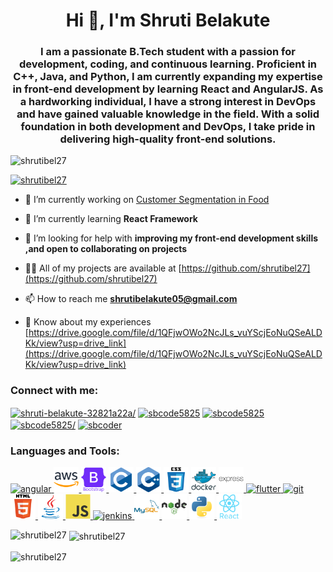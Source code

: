 <h1 align="center">Hi 👋, I'm Shruti Belakute</h1>
<h3 align="center">I am a passionate B.Tech student with a passion for development, coding, and continuous learning. Proficient in C++, Java, and Python, I am currently expanding my expertise in front-end development by learning React and AngularJS. As a hardworking individual, I have a strong interest in DevOps and have gained valuable knowledge in the field. With a solid foundation in both development and DevOps, I take pride in delivering high-quality front-end solutions.</h3>

<p align="left"> <img src="https://komarev.com/ghpvc/?username=shrutibel27&label=Profile%20views&color=0e75b6&style=flat" alt="shrutibel27" /> </p>

<p align="left"> <a href="https://github.com/ryo-ma/github-profile-trophy"><img src="https://github-profile-trophy.vercel.app/?username=shrutibel27" alt="shrutibel27" /></a> </p>

- 🔭 I’m currently working on [Customer Segmentation in Food](https://github.com/shrutibel27/Customer-Segmentation-in-Food)

- 🌱 I’m currently learning **React Framework**

- 🤝 I’m looking for help with **improving my front-end development skills ,and open to collaborating on projects**

- 👨‍💻 All of my projects are available at [https://github.com/shrutibel27](https://github.com/shrutibel27)

- 📫 How to reach me **shrutibelakute05@gmail.com**

- 📄 Know about my experiences [https://drive.google.com/file/d/1QFjwOWo2NcJLs_vuYScjEoNuQSeALDKk/view?usp=drive_link](https://drive.google.com/file/d/1QFjwOWo2NcJLs_vuYScjEoNuQSeALDKk/view?usp=drive_link)

<h3 align="left">Connect with me:</h3>
<p align="left">
<a href="https://linkedin.com/in/shruti-belakute-32821a22a/" target="blank"><img align="center" src="https://raw.githubusercontent.com/rahuldkjain/github-profile-readme-generator/master/src/images/icons/Social/linked-in-alt.svg" alt="shruti-belakute-32821a22a/" height="30" width="40" /></a>
<a href="https://www.codechef.com/users/sbcode5825" target="blank"><img align="center" src="https://cdn.jsdelivr.net/npm/simple-icons@3.1.0/icons/codechef.svg" alt="sbcode5825" height="30" width="40" /></a>
<a href="https://www.hackerrank.com/sbcode5825" target="blank"><img align="center" src="https://raw.githubusercontent.com/rahuldkjain/github-profile-readme-generator/master/src/images/icons/Social/hackerrank.svg" alt="sbcode5825" height="30" width="40" /></a>
<a href="https://www.leetcode.com/sbcode5825/" target="blank"><img align="center" src="https://raw.githubusercontent.com/rahuldkjain/github-profile-readme-generator/master/src/images/icons/Social/leet-code.svg" alt="sbcode5825/" height="30" width="40" /></a>
<a href="https://auth.geeksforgeeks.org/user/sbcoder" target="blank"><img align="center" src="https://raw.githubusercontent.com/rahuldkjain/github-profile-readme-generator/master/src/images/icons/Social/geeks-for-geeks.svg" alt="sbcoder" height="30" width="40" /></a>
</p>

<h3 align="left">Languages and Tools:</h3>
<p align="left"> <a href="https://angular.io" target="_blank" rel="noreferrer"> <img src="https://angular.io/assets/images/logos/angular/angular.svg" alt="angular" width="40" height="40"/> </a> <a href="https://aws.amazon.com" target="_blank" rel="noreferrer"> <img src="https://raw.githubusercontent.com/devicons/devicon/master/icons/amazonwebservices/amazonwebservices-original-wordmark.svg" alt="aws" width="40" height="40"/> </a> <a href="https://getbootstrap.com" target="_blank" rel="noreferrer"> <img src="https://raw.githubusercontent.com/devicons/devicon/master/icons/bootstrap/bootstrap-plain-wordmark.svg" alt="bootstrap" width="40" height="40"/> </a> <a href="https://www.cprogramming.com/" target="_blank" rel="noreferrer"> <img src="https://raw.githubusercontent.com/devicons/devicon/master/icons/c/c-original.svg" alt="c" width="40" height="40"/> </a> <a href="https://www.w3schools.com/cpp/" target="_blank" rel="noreferrer"> <img src="https://raw.githubusercontent.com/devicons/devicon/master/icons/cplusplus/cplusplus-original.svg" alt="cplusplus" width="40" height="40"/> </a> <a href="https://www.w3schools.com/css/" target="_blank" rel="noreferrer"> <img src="https://raw.githubusercontent.com/devicons/devicon/master/icons/css3/css3-original-wordmark.svg" alt="css3" width="40" height="40"/> </a> <a href="https://www.docker.com/" target="_blank" rel="noreferrer"> <img src="https://raw.githubusercontent.com/devicons/devicon/master/icons/docker/docker-original-wordmark.svg" alt="docker" width="40" height="40"/> </a> <a href="https://expressjs.com" target="_blank" rel="noreferrer"> <img src="https://raw.githubusercontent.com/devicons/devicon/master/icons/express/express-original-wordmark.svg" alt="express" width="40" height="40"/> </a> <a href="https://flutter.dev" target="_blank" rel="noreferrer"> <img src="https://www.vectorlogo.zone/logos/flutterio/flutterio-icon.svg" alt="flutter" width="40" height="40"/> </a> <a href="https://git-scm.com/" target="_blank" rel="noreferrer"> <img src="https://www.vectorlogo.zone/logos/git-scm/git-scm-icon.svg" alt="git" width="40" height="40"/> </a> <a href="https://www.w3.org/html/" target="_blank" rel="noreferrer"> <img src="https://raw.githubusercontent.com/devicons/devicon/master/icons/html5/html5-original-wordmark.svg" alt="html5" width="40" height="40"/> </a> <a href="https://www.java.com" target="_blank" rel="noreferrer"> <img src="https://raw.githubusercontent.com/devicons/devicon/master/icons/java/java-original.svg" alt="java" width="40" height="40"/> </a> <a href="https://developer.mozilla.org/en-US/docs/Web/JavaScript" target="_blank" rel="noreferrer"> <img src="https://raw.githubusercontent.com/devicons/devicon/master/icons/javascript/javascript-original.svg" alt="javascript" width="40" height="40"/> </a> <a href="https://www.jenkins.io" target="_blank" rel="noreferrer"> <img src="https://www.vectorlogo.zone/logos/jenkins/jenkins-icon.svg" alt="jenkins" width="40" height="40"/> </a> <a href="https://www.mysql.com/" target="_blank" rel="noreferrer"> <img src="https://raw.githubusercontent.com/devicons/devicon/master/icons/mysql/mysql-original-wordmark.svg" alt="mysql" width="40" height="40"/> </a> <a href="https://nodejs.org" target="_blank" rel="noreferrer"> <img src="https://raw.githubusercontent.com/devicons/devicon/master/icons/nodejs/nodejs-original-wordmark.svg" alt="nodejs" width="40" height="40"/> </a> <a href="https://www.python.org" target="_blank" rel="noreferrer"> <img src="https://raw.githubusercontent.com/devicons/devicon/master/icons/python/python-original.svg" alt="python" width="40" height="40"/> </a> <a href="https://reactjs.org/" target="_blank" rel="noreferrer"> <img src="https://raw.githubusercontent.com/devicons/devicon/master/icons/react/react-original-wordmark.svg" alt="react" width="40" height="40"/> </a> </p>

<p><img align="left" src="https://github-readme-stats.vercel.app/api/top-langs?username=shrutibel27&show_icons=true&locale=en&layout=compact" alt="shrutibel27" /></p>

<p>&nbsp;<img align="center" src="https://github-readme-stats.vercel.app/api?username=shrutibel27&show_icons=true&locale=en" alt="shrutibel27" /></p>

<p><img align="center" src="https://github-readme-streak-stats.herokuapp.com/?user=shrutibel27&" alt="shrutibel27" /></p>
